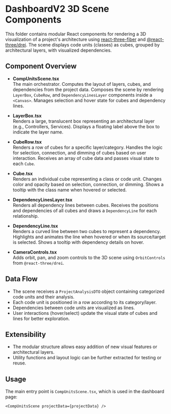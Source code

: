 # DashboardV2 3D Scene Components

This folder contains modular React components for rendering a 3D visualization of a project's architecture using [react-three-fiber](https://docs.pmnd.rs/react-three-fiber) and [@react-three/drei](https://github.com/pmndrs/drei). The scene displays code units (classes) as cubes, grouped by architectural layers, with visualized dependencies.

## Component Overview

- **CompUnitsScene.tsx**  
  The main orchestrator. Computes the layout of layers, cubes, and dependencies from the project data. Composes the scene by rendering `LayerBox`, `CubeRow`, and `DependencyLinesLayer` components inside a `<Canvas>`. Manages selection and hover state for cubes and dependency lines.

- **LayerBox.tsx**  
  Renders a large, translucent box representing an architectural layer (e.g., Controllers, Services). Displays a floating label above the box to indicate the layer name.

- **CubeRow.tsx**  
  Renders a row of cubes for a specific layer/category. Handles the logic for selection, connection, and dimming of cubes based on user interaction. Receives an array of cube data and passes visual state to each `Cube`.

- **Cube.tsx**  
  Renders an individual cube representing a class or code unit. Changes color and opacity based on selection, connection, or dimming. Shows a tooltip with the class name when hovered or selected.

- **DependencyLinesLayer.tsx**  
  Renders all dependency lines between cubes. Receives the positions and dependencies of all cubes and draws a `DependencyLine` for each relationship.

- **DependencyLine.tsx**  
  Renders a curved line between two cubes to represent a dependency. Highlights and animates the line when hovered or when its source/target is selected. Shows a tooltip with dependency details on hover.

- **CameraControls.tsx**  
  Adds orbit, pan, and zoom controls to the 3D scene using `OrbitControls` from `@react-three/drei`.

## Data Flow

- The scene receives a `ProjectAnalysisDTO` object containing categorized code units and their analysis.
- Each code unit is positioned in a row according to its category/layer.
- Dependencies between code units are visualized as lines.
- User interactions (hover/select) update the visual state of cubes and lines for better exploration.

## Extensibility

- The modular structure allows easy addition of new visual features or architectural layers.
- Utility functions and layout logic can be further extracted for testing or reuse.

## Usage

The main entry point is `CompUnitsScene.tsx`, which is used in the dashboard page:

```tsx
<CompUnitsScene projectData={projectData} />